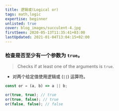 ```yaml
---
title: 逻辑或(Logical or)
tags: math,logic
expertise: beginner
unlisted: true
cover: blog_images/succulent-4.jpg
firstSeen: 2020-05-13T11:35:41+03:00
lastUpdated: 2021-01-04T13:04:15+02:00
---
```


### 检查是否至少有一个参数为 `true`。
> Checks if at least one of the arguments is `true`.

- 对两个给定值使用逻辑或 (`||`) 运算符。

```js
const or = (a, b) => a || b;
```

```js
or(true, true); // true
or(true, false); // true
or(false, false); // false
```
